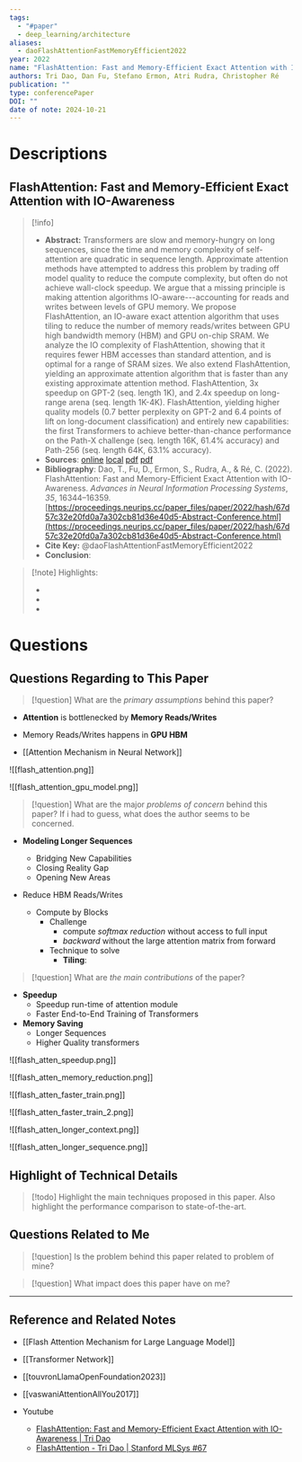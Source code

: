 ```yaml
---
tags:
  - "#paper"
  - deep_learning/architecture
aliases:
  - daoFlashAttentionFastMemoryEfficient2022
year: 2022
name: "FlashAttention: Fast and Memory-Efficient Exact Attention with IO-Awareness"
authors: Tri Dao, Dan Fu, Stefano Ermon, Atri Rudra, Christopher Ré
publication: ""
type: conferencePaper
DOI: ""
date of note: 2024-10-21
---
```

# Descriptions

## FlashAttention: Fast and Memory-Efficient Exact Attention with IO-Awareness 
> [!info] 
> - **Abstract:** Transformers are slow and memory-hungry on long sequences, since the time and memory complexity of self-attention are quadratic in sequence length. Approximate attention methods have attempted to address this problem by trading off model quality to reduce the compute complexity, but often do not achieve wall-clock speedup. We argue that a missing principle is making attention algorithms IO-aware---accounting for reads and writes between levels of GPU memory. We propose FlashAttention, an IO-aware exact attention algorithm that uses tiling to reduce the number of memory reads/writes between GPU high bandwidth memory (HBM) and GPU on-chip SRAM. We analyze the IO complexity of FlashAttention, showing that it requires fewer HBM accesses than standard attention, and is optimal for a range of SRAM sizes. We also extend FlashAttention, yielding an approximate attention algorithm that is faster than any existing approximate attention method. FlashAttention, 3x speedup on GPT-2 (seq. length 1K), and 2.4x speedup on long-range arena (seq. length 1K-4K). FlashAttention, yielding higher quality models (0.7 better perplexity on GPT-2 and 6.4 points of lift on long-document classification) and entirely new capabilities: the first Transformers to achieve better-than-chance performance on the Path-X challenge (seq. length 16K, 61.4% accuracy) and Path-256 (seq. length 64K, 63.1% accuracy). 
> - **Sources**: [online](http://zotero.org/users/13492210/items/9UZXDXZM) [local](zotero://select/library/items/9UZXDXZM) [pdf](file:////home/lukexie/Documents/Papers/storage/WRVFH3X9/Dao%20et%20al.%20-%202022%20-%20FlashAttention%20Fast%20and%20Memory-Efficient%20Exact%20At.pdf)  [pdf](file:////home/lukexie/Documents/Papers/storage/WEVL5U37/NeurIPS-2022-flashattention-fast-and-memory-efficient-exact-attention-with-io-awareness-Supplemental-Conference.pdf) 
> - **Bibliography**: Dao, T., Fu, D., Ermon, S., Rudra, A., & Ré, C. (2022). FlashAttention: Fast and Memory-Efficient Exact Attention with IO-Awareness. _Advances in Neural Information Processing Systems_, _35_, 16344–16359. [https://proceedings.neurips.cc/paper_files/paper/2022/hash/67d57c32e20fd0a7a302cb81d36e40d5-Abstract-Conference.html](https://proceedings.neurips.cc/paper_files/paper/2022/hash/67d57c32e20fd0a7a302cb81d36e40d5-Abstract-Conference.html)
> - **Cite Key:** @daoFlashAttentionFastMemoryEfficient2022 
> - **Conclusion**:


>[!note] Highlights:
>
>-
>-
>-



# Questions
## Questions Regarding to This Paper


>[!question] 
>What are the *primary assumptions* behind this paper?

- **Attention** is bottlenecked by **Memory Reads/Writes**
- Memory Reads/Writes happens in **GPU HBM**

- [[Attention Mechanism in Neural Network]]

![[flash_attention.png]]

![[flash_attention_gpu_model.png]]


>[!question]
>What are the major *problems of concern* behind this paper? If i had to guess, what does the author seems to be concerned. 

- **Modeling Longer Sequences**
	- Bridging New Capabilities
	- Closing Reality Gap
	- Opening New Areas

- Reduce HBM Reads/Writes
	- Compute by Blocks
		- Challenge
			- compute *softmax reduction* without access to full input
			- *backward* without the large attention matrix from forward
		- Technique to solve
			- **Tiling**: 


>[!question]
>What are *the main contributions* of the paper?

- **Speedup**
	- Speedup run-time of attention module
	- Faster End-to-End Training of Transformers
- **Memory Saving**
	- Longer Sequences
	- Higher Quality transformers

![[flash_atten_speedup.png]]

![[flash_atten_memory_reduction.png]]

![[flash_atten_faster_train.png]]

![[flash_atten_faster_train_2.png]]

![[flash_atten_longer_context.png]]

![[flash_atten_longer_sequence.png]]



## Highlight of Technical Details


>[!todo]
>Highlight the main techniques proposed in this paper. Also highlight the performance comparison to state-of-the-art.



## Questions Related to Me


> [!question] 
> Is the problem behind this paper related to problem of mine?



> [!question] 
> What impact does this paper have on me?




----

## Reference and Related Notes

- [[Flash Attention Mechanism for Large Language Model]]
- [[Transformer Network]]
- [[touvronLlamaOpenFoundation2023]]
- [[vaswaniAttentionAllYou2017]]


- Youtube
	- [FlashAttention: Fast and Memory-Efficient Exact Attention with IO-Awareness | Tri Dao](https://www.youtube.com/watch?v=FThvfkXWqtE)
	- [FlashAttention - Tri Dao | Stanford MLSys #67](https://www.youtube.com/watch?v=gMOAud7hZg4)